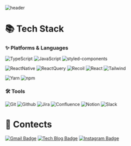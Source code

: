 ![header](https://capsule-render.vercel.app/api?type=waving&color=0:FFD966,100:FFABAB&height=250&section=header&text=🐹Emily's%20Github&fontSize=85&reversal=true&animation=fadeIn)

# 📚 Tech Stack 
### ✨ Platforms & Languages
![TypeScript](https://img.shields.io/badge/TypeScript-3178C6.svg?&style=for-the-badge&logo=TypeScript&logoColor=white)
![JavaScript](https://img.shields.io/badge/JavaScript-F7DF1E.svg?&style=for-the-badge&logo=JavaScript&logoColor=white)
![styled-components](https://img.shields.io/badge/styled_components-DB7093.svg?&style=for-the-badge&logo=styled-components&logoColor=white)

![ReactNative](https://img.shields.io/badge/React_Native-61DAFB.svg?&style=for-the-badge&logo=React&logoColor=white)
![ReactQuery](https://img.shields.io/badge/React_Query-FF4154.svg?&style=for-the-badge&logo=ReactQuery&logoColor=white)
![Recoil](https://img.shields.io/badge/Recoil-3578E5.svg?&style=for-the-badge&logo=Recoil&logoColor=white)
![React](https://img.shields.io/badge/React-61DAFB.svg?&style=for-the-badge&logo=React&logoColor=white)
![Tailwind](https://img.shields.io/badge/Tailwind_CSS-06B6D4.svg?&style=for-the-badge&logo=tailwindCSS&logoColor=white)

![Yarn](https://img.shields.io/badge/Yarn-2C8EBB.svg?&style=for-the-badge&logo=Yarn&logoColor=white)
![npm](https://img.shields.io/badge/npm-CB3837.svg?&style=for-the-badge&logo=npm&logoColor=white)


### 🛠️ Tools
![Git](https://img.shields.io/badge/Git-F05032.svg?&style=for-the-badge&logo=Git&logoColor=white)
![Github](https://img.shields.io/badge/Github-181717.svg?&style=for-the-badge&logo=Github&logoColor=white)
![Jira](https://img.shields.io/badge/Jira-0052CC.svg?&style=for-the-badge&logo=Jira&logoColor=white)
![Confluence](https://img.shields.io/badge/Confluence-172B4D.svg?&style=for-the-badge&logo=Confluence&logoColor=white)
![Notion](https://img.shields.io/badge/Notion-000000.svg?&style=for-the-badge&logo=Notion&logoColor=white)
![Slack](https://img.shields.io/badge/Slack-4A154B.svg?&style=for-the-badge&logo=Slack&logoColor=white)


# 📮 Contects
[![Gmail Badge](https://img.shields.io/badge/Gmail-EA4335?style=for-the-badge&logo=Gmail&logoColor=white&link=mailto:emilypaek777@gmail.com)](mailto:emilypaek777@gmail.com)
[![Tech Blog Badge](http://img.shields.io/badge/Tistory-000000?style=for-the-badge&logo=Tistory&link=https://just-my-blog.tistory.com/)](https://just-my-blog.tistory.com/)
[![Instagram Badge](https://img.shields.io/badge/Instagram-E4405F?style=for-the-badge&logo=Instagram&logoColor=white&link=https://www.instagram.com/dev._.emily/)](https://www.instagram.com/dev._.emily/)

